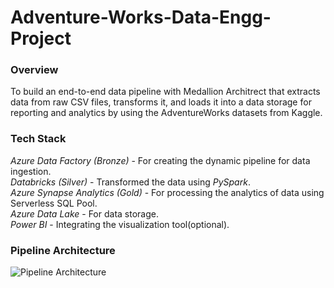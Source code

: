 # Adventure-Works-Data-Engg-Project
### Overview<br>
To build an end-to-end data pipeline with Medallion Architrect that extracts data from raw CSV files, transforms it, and loads it into a data storage for reporting and analytics by using the AdventureWorks datasets from Kaggle.

### Tech Stack<br>
<i>Azure Data Factory (Bronze)</i> - For creating the dynamic pipeline for data ingestion. <br>
<i>Databricks (Silver)</i> - Transformed the data using <i>PySpark</i>. <br>
<i>Azure Synapse Analytics (Gold)</i> - For processing the analytics of data using Serverless SQL Pool. <br>
<i>Azure Data Lake</i> - For data storage. <br>
<i>Power BI</i> - Integrating the visualization tool(optional). <br>

### Pipeline Architecture <br>
![Pipeline Architecture](C:\Users\Uzer\Pictures\1735069395339.jpeg)
